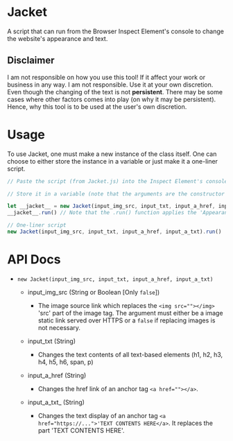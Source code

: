 # Jacket
A script that can run from the Browser Inspect Element's console to change the website's appearance and text.

## Disclaimer
I am not responsible on how you use this tool! If it affect your work or business in any way. I am not responsible. Use it at your own discretion. Even though the changing of the text is not **persistent**. There may be some cases where other factors comes into play (on why it may be persistent). Hence, why this tool is to be used at the user's own discretion.

# Usage
To use Jacket, one must make a new instance of the class itself. One can choose to either store the instance in a variable or just make it a one-liner script.

```javascript
// Paste the script (from Jacket.js) into the Inspect Element's console then click enter. It should show 'undefined', you are all set!

// Store it in a variable (note that the arguments are the constructor's argument)

let __jacket__ = new Jacket(input_img_src, input_txt, input_a_href, input_a_txt);
__jacket__.run() // Note that the .run() function applies the 'Appearance and Text' change.

// One-liner script
new Jacket(input_img_src, input_txt, input_a_href, input_a_txt).run()
```

# API Docs
-   `new Jacket(input_img_src, input_txt, input_a_href, input_a_txt)`
    -   input_img_src (String or Boolean [Only `false`])
        -   The image source link which replaces the `<img src=""></img>` 'src' part of the image tag. The argument must either be a image static link served over HTTPS or a `false` if replacing images is not necessary.

    -   input_txt (String)
        -   Changes the text contents of all text-based elements (h1, h2, h3, h4, h5, h6, span, p)

    -   input_a_href (String)
        -   Changes the href link of an anchor tag `<a href=""></a>`.

    -   input_a_txt_ (String)
        -   Changes the text display of an anchor tag `<a href="https://...">'TEXT CONTENTS HERE</a>`. It replaces the part 'TEXT CONTENTS HERE'.